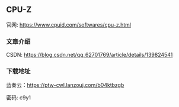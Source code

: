 ## CPU-Z
官网: https://www.cpuid.com/softwares/cpu-z.html

### 文章介绍
CSDN: https://blog.csdn.net/qq_62701769/article/details/139824541

### 下载地址
蓝奏云：https://ptw-cwl.lanzouj.com/b04ktbzgb

密码: c9y1


